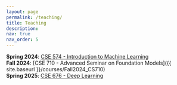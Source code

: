 ```yaml
---
layout: page
permalink: /teaching/
title: Teaching
description: 
nav: true
nav_order: 5
---
```


**Spring 2024**: [CSE 574 - Introduction to Machine Learning ](https://catalogs.buffalo.edu/preview_course_nopop.php?catoid=12&coid=79971)<br>
**Fall 2024**: [CSE 710 - Advanced Seminar on Foundation Models]({{ site.baseurl }}/courses/Fall2024_CS710)<br>
**Spring 2025**: [CSE 676 - Deep Learning](https://catalogs.buffalo.edu/preview_course_nopop.php?catoid=2&coid=6274)
